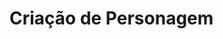 <!-- TITLE: Criação De Personagem -->
<!-- SUBTITLE: Regras para a criação de personagens. -->

# Criação de Personagem
